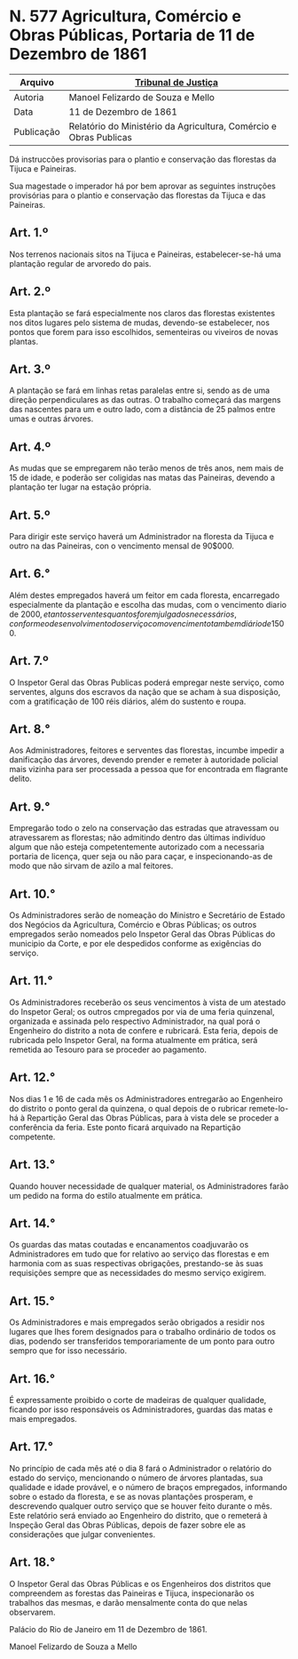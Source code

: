 # N. 577 Agricultura, Comércio e Obras Públicas, Portaria de 11 de Dezembro de 1861
|Arquivo| [Tribunal de Justiça](http://www.tjrj.jus.br/documents/10136/2478089/painel-15.pdf) |
|-|-|
|Autoria|Manoel Felizardo de Souza e Mello|
|Data|11 de Dezembro de 1861|
|Publicação|Relatório do Ministério da Agricultura, Comércio e Obras Publicas|

Dá instruccões provisorias para o plantio e conservação das florestas da Tijuca e Paineiras.

Sua magestade o imperador há por bem aprovar as seguintes instruções provisórias para o plantio e conservação das florestas da Tijuca e das Paineiras.

## Art. 1.º
Nos terrenos nacionais sitos na Tijuca e Paineiras, estabelecer-se-há uma plantação regular de arvoredo do pais.

## Art. 2.º
Esta plantação se fará especialmente nos claros das florestas existentes nos ditos lugares pelo sistema de mudas, devendo-se estabelecer, nos pontos que forem para isso escolhidos, sementeiras ou viveiros de novas plantas.

## Art. 3.º
A plantação se fará em linhas retas paralelas entre si, sendo as de uma direção perpendiculares as das outras. O trabalho começará das margens das nascentes para um e outro lado, com a distância de 25 palmos entre umas e outras árvores.

## Art. 4.º
As mudas que se empregarem não terão menos de três anos, nem mais de 15 de idade, e poderão ser coligidas nas matas das Paineiras, devendo a plantação ter lugar na estação própria.

## Art. 5.º
Para dirigir este serviço haverá um Administrador na floresta da Tijuca e outro na das Paineiras, con o vencimento mensal de 90$000.

## Art. 6.°
Além destes empregados haverá um feitor em cada floresta, encarregado especialmente da plantação e escolha das mudas, com o vencimento diario de 2$000, e tantos serventes quantos forem julgados necessários, conforme o desenvolvimento do serviço com o vencimento tambem diário de 1$500.

## Art. 7.º
O Inspetor Geral das Obras Publicas poderá empregar neste serviço, como serventes, alguns dos escravos da nação que se acham à sua disposição, com a gratificação de 100 réis diários, além do sustento e roupa.

## Art. 8.°
Aos Administradores, feitores e serventes das florestas, incumbe impedir a danificação das árvores, devendo prender e remeter à autoridade policial mais vizinha para ser processada a pessoa que for encontrada em flagrante delito.

## Art. 9.°
Empregarão todo o zelo na conservação das estradas que atravessam ou atravessarem as florestas; não admitindo dentro das últimas indivíduo algum que não esteja competentemente autorizado com a necessaria portaria de licença, quer seja ou não para caçar, e inspecionando-as de modo que não sirvam de azilo a mal feitores.

## Art. 10.°
Os Administradores serão de nomeação do Ministro e Secretário de Estado dos Negócios da Agricultura, Comércio e Obras Públicas; os outros empregados serão nomeados pelo Inspetor Geral das Obras Públicas do municipio da Corte, e por ele despedidos conforme as exigências do serviço.

## Art. 11.°
Os Administradores receberão os seus vencimentos à vista de um atestado do Inspetor Geral; os outros cmpregados por via de uma feria quinzenal, organizada e assinada pelo respectivo Administrador, na qual porá o Engenheiro do distrito a nota de confere e rubricará. Esta feria, depois de rubricada pelo Inspetor Geral, na forma atualmente em prática, será remetida ao Tesouro para se proceder ao pagamento.

## Art. 12.°
Nos dias 1 e 16 de cada mês os Administradores entregarão ao Engenheiro do distrito o ponto geral da quinzena, o qual depois de o rubricar remete-lo-há à Repartição Geral das Obras Públicas, para à vista dele se proceder a conferência da feria. Este ponto ficará arquivado na Repartição competente.

## Art. 13.°
Quando houver necessidade de qualquer material, os Administradores farão um pedido na forma do estilo atualmente em prática.

## Art. 14.°
Os guardas das matas coutadas e encanamentos coadjuvarão os Administradores em tudo que for relativo ao serviço das florestas e em harmonia com as suas respectivas obrigações, prestando-se às suas requisições sempre que as necessidades do mesmo serviço exigirem.

## Art. 15.°
Os Administradores e mais empregados serão obrigados a residir nos lugares que Ihes forem designados para o trabalho ordinário de todos os dias, podendo ser transferidos temporariamente de um ponto para outro sempro que for isso necessário.

## Art. 16.°
É expressamente proibido o corte de madeiras de qualquer qualidade, ficando por isso responsáveis os Administradores, guardas das matas e mais empregados.

## Art. 17.°
No princípio de cada mês até o dia 8 fará o Administrador o relatório do estado do serviço, mencionando o número de árvores plantadas, sua qualidade e idade provável, e o número de braços empregados, informando sobre o estado da floresta, e se as novas plantações prosperam, e descrevendo qualquer outro serviço que se houver feito durante o mês. Este relatório será enviado ao Engenheiro do distrito, que o remeterá à Inspeção Geral das Obras Públicas, depois de fazer sobre ele as considerações que julgar convenientes.

## Art. 18.°
O Inspetor Geral das Obras Públicas e os Engenheiros dos distritos que compreendem as forestas das Paineiras e Tijuca, inspecionarão os trabalhos das mesmas, e darão mensalmente conta do que nelas observarem.

Palácio do Rio de Janeiro em 11 de Dezembro de 1861.

Manoel Felizardo de Souza a Mello
